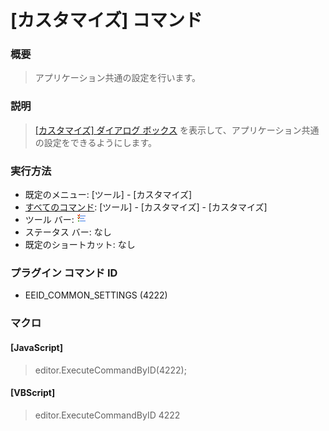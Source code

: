 # \[カスタマイズ\] コマンド

### 概要

> アプリケーション共通の設定を行います。

### 説明

> [\[カスタマイズ\] ダイアログ ボックス](../../dlg/customize/index) を表示して、アプリケーション共通の設定をできるようにします。

### 実行方法

- 既定のメニュー: \[ツール\] \- \[カスタマイズ\]
- [すべてのコマンド](../../glossary/allcommands): \[ツール\] \- \[カスタマイズ\] \- \[カスタマイズ\]
- ツール バー: ![](../../images/commonsettings.gif)
- ステータス バー: なし
- 既定のショートカット: なし

### プラグイン コマンド ID

- EEID\_COMMON\_SETTINGS (4222)

### マクロ

#### \[JavaScript\]

> editor.ExecuteCommandByID(4222);

#### \[VBScript\]

> editor.ExecuteCommandByID 4222
